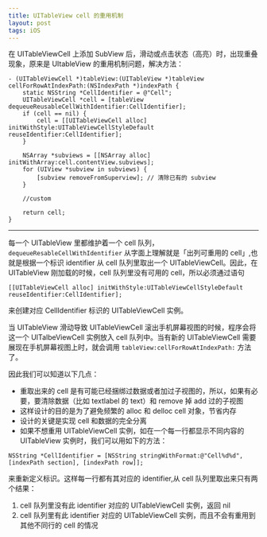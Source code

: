 ```yaml
---
title: UITableView cell 的重用机制
layout: post
tags: iOS 
---
```


在 UITableViewCell 上添加 SubView 后，滑动或点击状态（高亮）时，出现重叠现象，原来是 UItableView 的重用机制问题，解决方法：

```
- (UITableViewCell *)tableView:(UITableView *)tableView cellForRowAtIndexPath:(NSIndexPath *)indexPath {
    static NSString *CellIdentifier = @"Cell";
    UITableViewCell *cell = [tableView dequeueReusableCellWithIdentifier:CellIdentifier];
    if (cell == nil) {
        cell = [[UITableViewCell alloc] initWithStyle:UITableViewCellStyleDefault reuseIdentifier:CellIdentifier];
    }
    
    NSArray *subviews = [[NSArray alloc] initWithArray:cell.contentView.subviews];
    for (UIView *subview in subviews) {
        [subview removeFromSuperview]; // 清除已有的 subview
    }
    
    //custom
    
    return cell;
}
```

---
每一个 UITableView 里都维护着一个 cell 队列，`dequeueResableCellWithIdentifier` 从字面上理解就是「出列可重用的 cell」,也就是根据一个标识 identifier 从 cell 队列里取出一个 UITableViewCell。因此，在 UITableView 刚加载的时候，cell 队列里没有可用的 cell，所以必须通过语句

```
[[UITableViewCell alloc] initWithStyle:UITableViewCellStyleDefault reuseIdentifier:CellIdentifier];
``` 
来创建对应 CellIdentifier 标识的 UITableViewCell 实例。

当 UITableView 滑动导致 UITableViewCell 滚出手机屏幕视图的时候，程序会将这一个 UITalbeViewCell 实例放入 cell 队列中。当有新的 UITableViewCell 需要展现在手机屏幕视图上时，就会调用 `tableView:cellForRowAtIndexPath:` 方法了。

因此我们可以知道以下几点：

- 重取出来的 cell 是有可能已经捆绑过数据或者加过子视图的，所以，如果有必要，要清除数据（比如 textlabel 的 text）和 remove 掉 add 过的子视图
- 这样设计的目的是为了避免频繁的 alloc 和 delloc cell 对象，节省内存
- 设计的关键是实现 cell 和数据的完全分离
- 如果不想重用 UITableViewCell 实例，如在一个每一行都显示不同内容的 UITableView 实例时，我们可以用如下的方法：
    
```
NSString *CellIdentifier = [NSString stringWithFormat:@"Cell%d%d", [indexPath section], [indexPath row]];
```
    
来重新定义标识。这样每一行都有其对应的 identifier,从 cell 队列里取出来只有两个结果：
1. cell 队列里没有此 identifier 对应的 UITableViewCell 实例，返回 nil
2. cell 队列里有此 identifier 对应的 UITableViewCell 实例，而且不会有重用到其他不同行的 cell 的情况